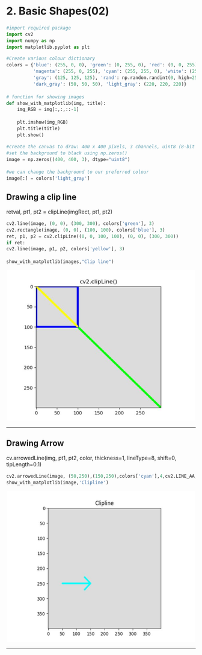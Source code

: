 # 2. Basic Shapes(02)

```python
#import required package 
import cv2
import numpy as np
import matplotlib.pyplot as plt
```

```python
#Create various colour dictionary 
colors = {'blue': (255, 0, 0), 'green': (0, 255, 0), 'red': (0, 0, 255), 'yellow': (0, 255, 255),
          'magenta': (255, 0, 255), 'cyan': (255, 255, 0), 'white': (255, 255, 255), 'black': (0, 0, 0),
          'gray': (125, 125, 125), 'rand': np.random.randint(0, high=256, size=(3,)).tolist(),
          'dark_gray': (50, 50, 50), 'light_gray': (220, 220, 220)}

# function for showing images 
def show_with_matplotlib(img, title):
    img_RGB = img[:,:,::-1]
    
    plt.imshow(img_RGB)
    plt.title(title)
    plt.show()
```
```python
#create the canvas to draw: 400 x 400 pixels, 3 channels, uint8 (8-bit unsigned integers)
#set the background to black using np.zeros()
image = np.zeros((400, 400, 3), dtype="uint8")

#we can change the background to our preferred colour 
image[:] = colors['light_gray']
```

## Drawing a clip line
retval, pt1, pt2 = clipLine(imgRect, pt1, pt2)
```python
cv2.line(image, (0, 0), (300, 300), colors['green'], 3)
cv2.rectangle(image, (0, 0), (100, 100), colors['blue'], 3)
ret, p1, p2 = cv2.clipLine((0, 0, 100, 100), (0, 0), (300, 300))
if ret:
cv2.line(image, p1, p2, colors['yellow'], 3)

show_with_matplotlib(images,"Clip line")
```
<p align = "center">
<img src= "https://github.com/professor-4/OpenCV/blob/main/03%20Constructing%20Basic%20Shapes/Output_pic/DrawingClipLine.JPG" width ="500" height="400" >
</p>

-----------------------------------------------------------------
## Drawing Arrow
cv.arrowedLine(img, pt1, pt2, color, thickness=1, lineType=8, shift=0,
tipLength=0.1)

```python
cv2.arrowedLine(image, (50,250),(150,250),colors['cyan'],4,cv2.LINE_AA,0,0.3)
show_with_matplotlib(image,'Clipline')
```
<p align = "center">
<img src= "https://github.com/professor-4/OpenCV/blob/main/03%20Constructing%20Basic%20Shapes/Output_pic/DrawingArrow.JPG" width ="500" height="400" >
</p>

---------------------------------------------------------------













